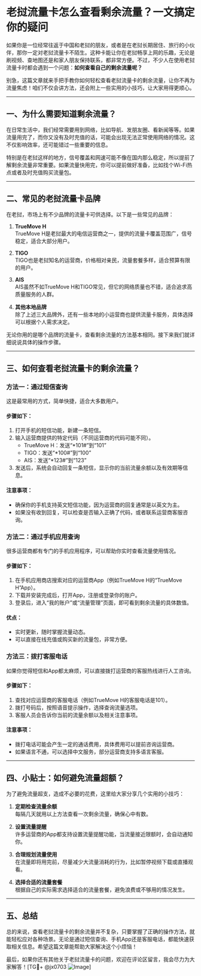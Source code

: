 # 老挝流量卡怎么查看剩余流量？一文搞定你的疑问

如果你是一位经常往返于中国和老挝的朋友，或者是在老挝长期居住、旅行的小伙伴，那你一定对老挝流量卡不陌生。这种卡能让你在老挝畅享上网的乐趣，无论是刷视频、查地图还是和家人朋友保持联系，都非常方便。不过，不少人在使用老挝流量卡时都会遇到一个问题：**如何查看自己的剩余流量呢？**

别急，这篇文章就来手把手教你如何轻松查看老挝流量卡的剩余流量，让你不再为流量焦虑！咱们不仅会讲方法，还会附上一些实用的小技巧，让大家用得更顺心。

---

## 一、为什么需要知道剩余流量？

在日常生活中，我们经常需要用到网络，比如导航、发朋友圈、看新闻等等。如果流量用完了，而你又没有及时充值的话，可能会出现无法正常使用网络的情况。这不仅影响效率，还可能错过一些重要的信息。

特别是在老挝这样的地方，信号覆盖和网速可能不像在国内那么稳定，所以提前了解剩余流量非常重要。如果流量快用完，你可以提前做好准备，比如找个Wi-Fi热点或者及时充值购买流量包。

---

## 二、常见的老挝流量卡品牌

在老挝，市场上有不少品牌的流量卡可供选择。以下是一些常见的品牌：

1. **TrueMove H**  
   TrueMove H是老挝最大的电信运营商之一，提供的流量卡覆盖范围广，信号稳定，适合大部分用户。

2. **TIGO**  
   TIGO也是老挝知名的运营商，价格相对亲民，流量套餐多样，适合预算有限的用户。

3. **AIS**  
   AIS虽然不如TrueMove H和TIGO常见，但它的网络质量也不错，适合追求高质量服务的人群。

4. **其他本地品牌**  
   除了上述三大品牌外，还有一些本地的小运营商也提供流量卡服务，具体选择可以根据个人需求决定。

无论你用的是哪个品牌的流量卡，查看剩余流量的方法基本相同。接下来我们就详细说说具体的操作步骤。

---

## 三、如何查看老挝流量卡的剩余流量？

### 方法一：通过短信查询

这是最常用的方式，简单快捷，适合大多数用户。

#### 步骤如下：
1. 打开手机的短信功能，新建一条短信。
2. 输入运营商提供的特定代码（不同运营商的代码可能不同）。
   - TrueMove H：发送“*101#”到“101”
   - TIGO：发送“*100#”到“100”
   - AIS：发送“*123#”到“123”
3. 发送后，系统会自动回复一条短信，显示你的当前流量余额以及有效期等信息。

#### 注意事项：
- 确保你的手机支持英文短信功能，因为运营商的回复通常是以英文为主。
- 如果没有收到回复，可以检查是否输入正确了代码，或者联系运营商客服咨询。

### 方法二：通过手机应用查询

很多运营商都有专门的手机应用程序，可以帮助你实时查看流量使用情况。

#### 步骤如下：
1. 在手机应用商店搜索对应的运营商App（例如TrueMove H的“TrueMove H”App）。
2. 下载并安装完成后，打开App，注册或登录你的账户。
3. 登录后，进入“我的账户”或“流量管理”页面，即可看到剩余流量的具体数值。

#### 优点：
- 实时更新，随时掌握流量动态。
- 可以直接在线充值或购买新的流量包，非常方便。

### 方法三：拨打客服电话

如果你觉得短信和App都太麻烦，可以直接拨打运营商的客服热线进行人工咨询。

#### 步骤如下：
1. 查找对应运营商的客服电话（例如TrueMove H的客服电话是101）。
2. 拨打号码后，按照语音提示操作，选择查询流量选项。
3. 客服人员会告诉你当前的流量余额以及相关注意事项。

#### 注意事项：
- 拨打电话可能会产生一定的通话费用，具体费用可以提前咨询运营商。
- 如果语言不通，可以选择中文服务，部分运营商支持多语言客服。

---

## 四、小贴士：如何避免流量超额？

为了避免流量超支，造成不必要的花费，这里给大家分享几个实用的小技巧：

1. **定期检查流量余额**  
   每隔几天就用以上方法查看一次剩余流量，确保心中有数。

2. **设置流量提醒**  
   许多运营商的App都支持设置流量提醒功能，当流量接近限额时，会自动通知你。

3. **合理规划流量使用**  
   在流量即将用完前，尽量减少大流量消耗的行为，比如暂停视频下载或直播观看。

4. **选择合适的流量套餐**  
   根据自己的实际需求选择适合的流量套餐，避免浪费或不够用的情况发生。

---

## 五、总结

总的来说，查看老挝流量卡的剩余流量并不复杂，只要掌握了正确的操作方法，就能轻松应对各种场景。无论是通过短信查询、手机App还是客服电话，都能快速获取相关信息。希望这篇文章能帮助大家解决这个小烦恼！

最后，如果你还有其他关于老挝流量卡的问题，欢迎在评论区留言，我会尽力为大家解答！[TG💪+ @jx0703 ![Image](https://github.com/user-attachments/assets/dbca1d08-cadb-493c-b0ec-ad6f7a83f270)]